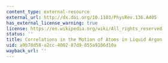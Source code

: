 ```yaml
---
content_type: external-resource
external_url: http://dx.doi.org/10.1103/PhysRev.136.A405
has_external_license_warning: true
license: https://en.wikipedia.org/wiki/All_rights_reserved
status: ''
title: Correlations in the Motion of Atoms in Liquid Argon
uid: a9b78d58-a2cc-4002-87d9-055a9106d10a
wayback_url: ''
---
```

